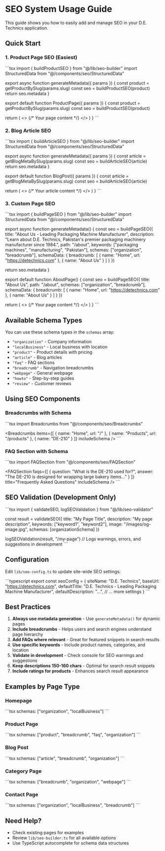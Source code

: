 # SEO System Usage Guide

This guide shows you how to easily add and manage SEO in your D.E. Technics application.

## Quick Start

### 1. Product Page SEO (Easiest)

\`\`\`tsx
import { buildProductSEO } from "@/lib/seo-builder"
import StructuredData from "@/components/seo/StructuredData"

export async function generateMetadata({ params }) {
  const product = getProductBySlug(params.slug)
  const seo = buildProductSEO(product)
  return seo.metadata
}

export default function ProductPage({ params }) {
  const product = getProductBySlug(params.slug)
  const seo = buildProductSEO(product)
  
  return (
    <>
      <StructuredData schema={seo.schemas} />
      {/* Your page content */}
    </>
  )
}
\`\`\`

### 2. Blog Article SEO

\`\`\`tsx
import { buildArticleSEO } from "@/lib/seo-builder"
import StructuredData from "@/components/seo/StructuredData"

export async function generateMetadata({ params }) {
  const article = getBlogMetaBySlug(params.slug)
  const seo = buildArticleSEO(article)
  return seo.metadata
}

export default function BlogPost({ params }) {
  const article = getBlogMetaBySlug(params.slug)
  const seo = buildArticleSEO(article)
  
  return (
    <>
      <StructuredData schema={seo.schemas} />
      {/* Your article content */}
    </>
  )
}
\`\`\`

### 3. Custom Page SEO

\`\`\`tsx
import { buildPageSEO } from "@/lib/seo-builder"
import StructuredData from "@/components/seo/StructuredData"

export async function generateMetadata() {
  const seo = buildPageSEO({
    title: "About Us - Leading Packaging Machine Manufacturer",
    description: "Learn about D.E. Technics, Pakistan's premier packaging machinery manufacturer since 1984.",
    path: "/about",
    keywords: ["packaging machines", "manufacturing", "Pakistan"],
    schemas: ["organization", "breadcrumb"],
    schemaData: {
      breadcrumb: [
        { name: "Home", url: "https://detechnics.com" },
        { name: "About Us" }
      ]
    }
  })
  
  return seo.metadata
}

export default function AboutPage() {
  const seo = buildPageSEO({
    title: "About Us",
    path: "/about",
    schemas: ["organization", "breadcrumb"],
    schemaData: {
      breadcrumb: [
        { name: "Home", url: "https://detechnics.com" },
        { name: "About Us" }
      ]
    }
  })
  
  return (
    <>
      <StructuredData schema={seo.schemas} />
      {/* Your page content */}
    </>
  )
}
\`\`\`

## Available Schema Types

You can use these schema types in the `schemas` array:

- `"organization"` - Company information
- `"localBusiness"` - Local business with location
- `"product"` - Product details with pricing
- `"article"` - Blog articles
- `"faq"` - FAQ sections
- `"breadcrumb"` - Navigation breadcrumbs
- `"webpage"` - General webpage
- `"howto"` - Step-by-step guides
- `"review"` - Customer reviews

## Using SEO Components

### Breadcrumbs with Schema

\`\`\`tsx
import Breadcrumbs from "@/components/seo/Breadcrumbs"

<Breadcrumbs
  items={[
    { name: "Home", url: "/" },
    { name: "Products", url: "/products" },
    { name: "DE-210" }
  ]}
  includeSchema
/>
\`\`\`

### FAQ Section with Schema

\`\`\`tsx
import FAQSection from "@/components/seo/FAQSection"

<FAQSection
  faqs={[
    { 
      question: "What is the DE-210 used for?", 
      answer: "The DE-210 is designed for wrapping large bakery items..." 
    }
  ]}
  title="Frequently Asked Questions"
  includeSchema
/>
\`\`\`

## SEO Validation (Development Only)

\`\`\`tsx
import { validateSEO, logSEOValidation } from "@/lib/seo-validator"

const result = validateSEO({
  title: "My Page Title",
  description: "My page description",
  keywords: ["keyword1", "keyword2"],
  image: "/images/og-image.jpg",
  schemas: [organizationSchema]
})

logSEOValidation(result, "/my-page")
// Logs warnings, errors, and suggestions in development
\`\`\`

## Configuration

Edit `lib/seo-config.ts` to update site-wide SEO settings:

\`\`\`typescript
export const seoConfig = {
  siteName: "D.E. Technics",
  baseUrl: "https://detechnics.com",
  defaultTitle: "D.E. Technics - Leading Packaging Machine Manufacturer",
  defaultDescription: "...",
  // ... more settings
}
\`\`\`

## Best Practices

1. **Always use metadata generation** - Use `generateMetadata()` for dynamic pages
2. **Include breadcrumbs** - Helps users and search engines understand page hierarchy
3. **Add FAQs where relevant** - Great for featured snippets in search results
4. **Use specific keywords** - Include product names, categories, and location
5. **Validate in development** - Check console for SEO warnings and suggestions
6. **Keep descriptions 150-160 chars** - Optimal for search result snippets
7. **Include ratings for products** - Enhances search result appearance

## Examples by Page Type

### Homepage
\`\`\`tsx
schemas: ["organization", "localBusiness"]
\`\`\`

### Product Page
\`\`\`tsx
schemas: ["product", "breadcrumb", "faq", "organization"]
\`\`\`

### Blog Post
\`\`\`tsx
schemas: ["article", "breadcrumb", "organization"]
\`\`\`

### Category Page
\`\`\`tsx
schemas: ["breadcrumb", "organization", "webpage"]
\`\`\`

### Contact Page
\`\`\`tsx
schemas: ["organization", "localBusiness", "breadcrumb"]
\`\`\`

## Need Help?

- Check existing pages for examples
- Review `lib/seo-builder.ts` for all available options
- Use TypeScript autocomplete for schema data structures
